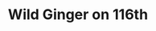 ---
layout: place
title: "Wild Ginger on 116th"
permalink: /indiana/fishers/wild-ginger-on-116th.html
stateAbbr: IN
stateName: Indiana
cityName: Fishers
seo:
  name: "Wild Ginger on 116th"
  type: Restaurant
  links: null
description: "Wild Ginger on 116th serves delicious sushi in Fishers, Indiana. Try fresh Japanese dishes for a great dining experience. "
place_id: ChIJM1laKp2zFIgREePQb2zRq7c
photos:
  - name: >-
      places/ChIJM1laKp2zFIgREePQb2zRq7c/photos/AeeoHcLy314_sOcI6pPXni5r6OEZQ7G6Q1LKNlIoUJ0_FOxsCK2mx6ma0FTiWKDW8IHfwORCTs-IoGd11sZ7JN68laVGzIyHZA2r9sOxr9QJax1QIxX3YRZikSWt_3K7O0d7XycCOY7jZwLejKwjXj69LIVZaEG4X8EZ7o1nl9mnwTAs6ws977ATKWM5f_c1uJmoyJVuTFd-jT4LzTcU5KUzFc9u4s0vVnna3krZqxmUGBHOdNcvYkYtv5iAfKjOmdTGt8PX5kWzBxA8yipNyGxEML45q5F9nTTUfqPoW8sQL0teo9dTM7pWkZF3G4YOFGnTeltmQdI043HULSwdzu_c-wYB1TFKXBy_y5BGQGPMo9rb6reurV-FAuhMqU-Y0OZMVcKLDXPwJS3Kioj5Wa0Ozwov-_DupdB05WTogCr85wlxGw
    widthPx: 3840
    heightPx: 2160
    authorAttributions:
      - displayName: David Webb
        uri: https://maps.google.com/maps/contrib/109258709474262167394
        photoUri: >-
          https://lh3.googleusercontent.com/a-/ALV-UjVMrBYSwuv8NhueS9DLP-8QOU6rG-qGUqS_a7zdHdLiE9AwpGFcbw=s100-p-k-no-mo
    flagContentUri: >-
      https://www.google.com/local/imagery/report/?cb_client=maps_api_places.places_api&image_key=!1e10!2sCIHM0ogKEICAgID46cbiBA&hl=en-US
    googleMapsUri: >-
      https://www.google.com/maps/place//data=!3m4!1e2!3m2!1sCIHM0ogKEICAgID46cbiBA!2e10!4m2!3m1!1s0x8814b39d2a5a5933:0xb7abd16c6fd0e311
  - name: >-
      places/ChIJM1laKp2zFIgREePQb2zRq7c/photos/AeeoHcLxccesi8ShB8FzFI1xV9MrYofRll-YMMEVx_HD3t_qYTFLcvmzuePfj39uO9gSRoT9SHIs_T6QvQG3hKyxEi8uONO-WNw5rCsPpLxIPJIMvTXPFjS77cBfNDjiMJudEKserzNNBuaeDByTk0rf3_S1oneeXEDcM5qlB3OdOhwtkSpmvqmHZJ6G1ojwUN1Xw_VU_uJKE-IvgWxDXa5P6-4Eu3bmMOuFkVGBWNVhmTzsZ3UH8ZSB5vyqiNPTthj2-d01Ln9Seup3EhZ77vcuyvLYGDetnKssEYR12DP0sdZhj1S6p9vEKgVEhxKkGFoUGrTB3qirVV_Etpyk0FEfzkQUkBw8d0CiKaNtpa-H2pPqXfEy609J0lhgarq-a3O24IhN1iZEkRNZSPeTUgPwBR4J0rkP6DzlvjjLlJdSD7E
    widthPx: 4032
    heightPx: 1960
    authorAttributions:
      - displayName: T SHIRLEY
        uri: https://maps.google.com/maps/contrib/104823508268115473896
        photoUri: >-
          https://lh3.googleusercontent.com/a-/ALV-UjVNrE-teDOKTi5j_qAUFZz3Fp3s4NGnzVrJoPCqCMxSHoGrD5BOng=s100-p-k-no-mo
    flagContentUri: >-
      https://www.google.com/local/imagery/report/?cb_client=maps_api_places.places_api&image_key=!1e10!2sCIHM0ogKEICAgICE5cvoWA&hl=en-US
    googleMapsUri: >-
      https://www.google.com/maps/place//data=!3m4!1e2!3m2!1sCIHM0ogKEICAgICE5cvoWA!2e10!4m2!3m1!1s0x8814b39d2a5a5933:0xb7abd16c6fd0e311
  - name: >-
      places/ChIJM1laKp2zFIgREePQb2zRq7c/photos/AeeoHcLFrOP0PXOuUUWpNjt7JdKai_KIjNpAYYKKRSothg5mlG7aUojGtbmdMrHqQ-fkvfUB13O1Yj0fHbD94VXbz1xb85HsI_jNiaIM08Bf2_uLcif3huQGjwG5Ldv06FtX2WusMrhfEoEJI7b87lOT7-6ziZ1B4BdN4qo0q9oC-nWUK5H3H2wTLQY0ImjA6HsqngNJneHvBEIBshRGQoAuk8SDkS3Rd7lGbPKbCRTbnKBVKo2L0a_je8LC-7Gow33VC8MeNWdjU1onlSQkTbomwOvNLJflqB4E0D3GgOOrnT0juWVdhb9itjk1_2V8wnVmQAbogXY_ywKQkOpL1ypOMTLGlZqKlZs1x5TmCGv8BWOLVS1u3dv3o0aFpyvO8jQD1x50Kw1Fl0syWhx-THDqv_D3PAP9CIHCUNkzAopE2KCbmQ
    widthPx: 4032
    heightPx: 3024
    authorAttributions:
      - displayName: Mando
        uri: https://maps.google.com/maps/contrib/105544000800376073120
        photoUri: >-
          https://lh3.googleusercontent.com/a-/ALV-UjUhRR2dduga-kcDP9jil-ixTd86Yc681sMmYbzi4j_YivMCv0I1=s100-p-k-no-mo
    flagContentUri: >-
      https://www.google.com/local/imagery/report/?cb_client=maps_api_places.places_api&image_key=!1e10!2sCIHM0ogKEICAgIDn4PHQWg&hl=en-US
    googleMapsUri: >-
      https://www.google.com/maps/place//data=!3m4!1e2!3m2!1sCIHM0ogKEICAgIDn4PHQWg!2e10!4m2!3m1!1s0x8814b39d2a5a5933:0xb7abd16c6fd0e311
  - name: >-
      places/ChIJM1laKp2zFIgREePQb2zRq7c/photos/AeeoHcJdSHDE_SOA66eM07gwqIt6YUeT5lEJKRt8ybkqm4mRORNN-6AT01rPYOShQnDe4vxnFBsw2mTntfg1c_hMgd7dP2VCJZSnLYu-Si7jPPU1jLfdEsV7Ik8-LJO-KUMp7CpWpZGKSZsv5MPyuONuj7fC2LkZMSwzJQ1qCiYgJtjQHULkrEdYDqnx8jAYBFzHuBS9Wp2yR2zFQ4YFhTKJ5SwaWiU6lO8kYGOguwOhsYZndus6e8_M0ZBMNVkuOF59KphNeS0W4MKz9topS5C30BpxXeTzsWQzj2Pu4X9nHrVXmNGytqsiBenl9VUtj94pbkwSCLP3au981_Vh-WTOBY0U8acU1utu9JS6aZJjjaCrT-yW7yqV3VQR40I9BkENJVcx-rm1gkAZ_Prql-o-OuUME0sWfwIQTxHDLNZ2hKQBBg
    widthPx: 1292
    heightPx: 1001
    authorAttributions:
      - displayName: dana h
        uri: https://maps.google.com/maps/contrib/101864264123987269950
        photoUri: >-
          https://lh3.googleusercontent.com/a/ACg8ocIYiuZkryWcE6Hnu9m4iEU7xsBSa3T7a_2u8sNPNc_ed5IICg=s100-p-k-no-mo
    flagContentUri: >-
      https://www.google.com/local/imagery/report/?cb_client=maps_api_places.places_api&image_key=!1e10!2sCIHM0ogKEICAgMCAzKn6TA&hl=en-US
    googleMapsUri: >-
      https://www.google.com/maps/place//data=!3m4!1e2!3m2!1sCIHM0ogKEICAgMCAzKn6TA!2e10!4m2!3m1!1s0x8814b39d2a5a5933:0xb7abd16c6fd0e311
  - name: >-
      places/ChIJM1laKp2zFIgREePQb2zRq7c/photos/AeeoHcK9paEGE5IzJsIbprFhug9INLzr7jOGzs--oFWqQxEU_x2eVIDR5xbmiN-J96XNFKd11Wig1gKB7exiuWXPq-Fo3j619UCq4CZwjyQYKN02A9IRTZeZsQKXtcYUL-tPgD1dpljTRhUpeoW9Y3UO5n3kQJidbIDeN32SLQqC8Za0zDHeBE6TxsmCHfWUwrgk6gpwUS9WLVP6SPf_1qL59y3tMb68INCoBKdr0nPxoEspo3GihqdiUUio2aBO79rHIrQEHJgSElZCOykpBDHWYML_DX5Ra17_5fTKE41VjrydstOkEwD-BICamDWhEllKnPdxpC9kV2LFuYJahWSz21aqIDioYJMt8TSOT7nr5ZddOIZ2kPjJXsMBScnoO02dTE8RF57yxLB3ZFQAEVQTNw0xG8wqJa9EEA7SeHxeCZFeTUNr
    widthPx: 3024
    heightPx: 4032
    authorAttributions:
      - displayName: Romily Bridges
        uri: https://maps.google.com/maps/contrib/111333964920903597788
        photoUri: >-
          https://lh3.googleusercontent.com/a-/ALV-UjV2fq7caQEi1WUkjqv5jS0nP7QYArgMkJAGelor9RTYrk-85thF=s100-p-k-no-mo
    flagContentUri: >-
      https://www.google.com/local/imagery/report/?cb_client=maps_api_places.places_api&image_key=!1e10!2sCIHM0ogKEICAgICF64uF4QE&hl=en-US
    googleMapsUri: >-
      https://www.google.com/maps/place//data=!3m4!1e2!3m2!1sCIHM0ogKEICAgICF64uF4QE!2e10!4m2!3m1!1s0x8814b39d2a5a5933:0xb7abd16c6fd0e311
  - name: >-
      places/ChIJM1laKp2zFIgREePQb2zRq7c/photos/AeeoHcLaPpogvFCjBWtaUFNOyy6oP-SQIN81YOGk5ekgUOBzNxgsphMdIv6m3aeDoHvsuOyqziEbyptcEJxwzILh6WjlcXf7FrkHH8nt0Vdnk7z6mAes663vutiY7_skPXZ1-GG2ea1HPp3GEEZW_LzImU7k-tjJTRCTcwxOeBO2bmS6nluhSe0C9-3BDS03O8emXEccKtPNy6zfL2naBBw--X38iwZsRp02eFkwe-_iQLSKIQRX9PRGSp2yIEf9Ql7aAASq8s6Iu_K9NqwyWIE-01cp2hg6YGzbwP1rCOkf1bzNOgQP_7yPFhmroCRIt3cKOsi7TGzV28C-nn4noB_0OJ3uvrfOj5Rwqo-vVRlqh5EyT2IVtC9ECtO6JsGhjmmcdeTyE-JyJr9IzUBDfx0-7lNukZ1jUFwJN_Tn6uZYBSy4-yY
    widthPx: 3024
    heightPx: 4032
    authorAttributions:
      - displayName: David Webb
        uri: https://maps.google.com/maps/contrib/107139965385611089405
        photoUri: >-
          https://lh3.googleusercontent.com/a-/ALV-UjVJ-d_MSpsC3oXX9Oaxy25EVGKjUZL-8SaJE_2zjj3cRDZcykPysw=s100-p-k-no-mo
    flagContentUri: >-
      https://www.google.com/local/imagery/report/?cb_client=maps_api_places.places_api&image_key=!1e10!2sCIHM0ogKEICAgICEz8er7wE&hl=en-US
    googleMapsUri: >-
      https://www.google.com/maps/place//data=!3m4!1e2!3m2!1sCIHM0ogKEICAgICEz8er7wE!2e10!4m2!3m1!1s0x8814b39d2a5a5933:0xb7abd16c6fd0e311
  - name: >-
      places/ChIJM1laKp2zFIgREePQb2zRq7c/photos/AeeoHcIxukDT200Bh7ljKOCMrThID3OrWhczeYZcGU2qnN7yXaspg6wsqkogSqQsvGBYqknF8DY7Ar6VvdQ1SPLeqR4IPbjqOxk2HPfw_MT0AkdYXa9PLaA2ft6gyA-I7V98-C79F93WRQY1BJcTiqVc72TeVwBISU2E6FiHS1w1tCz562iRaxt92njnAToE3keVT4IXp6yl4vHQ3eYhYYeztToFYlucFZm4CkkY7WPCQhNbm3glqmniTp8HuR7MUUfyzLFHF-akW47a4Me68yuIXtKHocSE-XbFvJ4rSjjoxMikdqYOa2v1lskFjO6QO52RDUvLxvr-9PbGZjvL-evOtVMzzTSNHwWWpuW8R58pl01OhlXWlwwrLvOLI8He-2SYu4E1DcqkbKZHFwjpObVycubiTmzL4jV10zS1BMu-URwmzg
    widthPx: 3072
    heightPx: 4080
    authorAttributions:
      - displayName: Pete Roznowski
        uri: https://maps.google.com/maps/contrib/104638847050205320152
        photoUri: >-
          https://lh3.googleusercontent.com/a/ACg8ocJwHrQt_tm30mrSEvg1dGNwsPyRNX8sqmrKq2-S1R9IjQC7cz-t=s100-p-k-no-mo
    flagContentUri: >-
      https://www.google.com/local/imagery/report/?cb_client=maps_api_places.places_api&image_key=!1e10!2sCIHM0ogKEICAgICutZ7GXQ&hl=en-US
    googleMapsUri: >-
      https://www.google.com/maps/place//data=!3m4!1e2!3m2!1sCIHM0ogKEICAgICutZ7GXQ!2e10!4m2!3m1!1s0x8814b39d2a5a5933:0xb7abd16c6fd0e311
  - name: >-
      places/ChIJM1laKp2zFIgREePQb2zRq7c/photos/AeeoHcJ886sbU07oGuwvOU1vch3G_7L4swPi8gCOg_eY26hEkl8lFZc0EKfKwBN8FhzXUVR2QfHoQfjIoMBbGzHv-dPEP8Nct8DYmZ9GvejswKr6yBCKZrNe525Em-c7O06AnGNMwDI52roB62h922Vl58h23HxeXK__d_-agrFVZrOyS3T76n9oOq7DxZS2bcbg_7r7-RJ544jx_zR5uZURAVFlRSWueU7ysmNO5jPXWAYHf8uBNDAzL0e0UsY2Hy00Jo8aB6I6YCHilvrCgUUTwhJvOtWXould7Q5an65hff-E3C0UE94JpupnfYfnCuvhzRqeRMrOSDTLOheAqn1LRaM0ay527Sc5TYOhDllyuXQMAO7SdQXvJxqv_ffrGj8gD1_-EayKQlGNTtp_jieAcMf70hsmisHfrv_WhzSOZ4keHw
    widthPx: 4032
    heightPx: 3024
    authorAttributions:
      - displayName: Hao Rui
        uri: https://maps.google.com/maps/contrib/114775128345263377631
        photoUri: >-
          https://lh3.googleusercontent.com/a-/ALV-UjXmOOi5eAZllBvgtJkDNkpgvTRvmkYtJGAj2CGyrjaWVoIcc0h_5Q=s100-p-k-no-mo
    flagContentUri: >-
      https://www.google.com/local/imagery/report/?cb_client=maps_api_places.places_api&image_key=!1e10!2sCIHM0ogKEICAgIC4g4vGBQ&hl=en-US
    googleMapsUri: >-
      https://www.google.com/maps/place//data=!3m4!1e2!3m2!1sCIHM0ogKEICAgIC4g4vGBQ!2e10!4m2!3m1!1s0x8814b39d2a5a5933:0xb7abd16c6fd0e311
  - name: >-
      places/ChIJM1laKp2zFIgREePQb2zRq7c/photos/AeeoHcKAJoG4XejoEtfVtB_5QHOv0ZP4bzD24aUQSdyGWlyP3X5pcaiknYqONgXdW0pTMexHgG5qUYFbEmTGoFh87gLP3c_txzByazF9r2VgPyOa0yOaLLvbVb4g8juJzrcanZKtrgiL8FZgd6xDCGo1IgMzDi2nsSEKmFDopde7vK3CRtZswVvQs0qYKWEJb3_Hz8_3k53jtZVQRRLhGWKQiYVkyHPWOfGswRzQyag-KbWbW57ltcdVTY04hVbVt2aQMSjDgwZ1aIrnqpgS77-KsASSjFww5x1vG-yrvWedxvBsViSeJZepSWmawxejxChvGbVzmebFUcoNu_Uth9711jJIgMhSsLwSSIO_jdbgVsu9gVKNDWyuTQs1CPSVDyLMOLQzLkXe8XXePtKBdrI1nM-NfRszY3C82kwBgtsqxWo
    widthPx: 4800
    heightPx: 2700
    authorAttributions:
      - displayName: K Liew
        uri: https://maps.google.com/maps/contrib/103866991864429817471
        photoUri: >-
          https://lh3.googleusercontent.com/a/ACg8ocLiTvrzj8iswrCspIXFC6NW7NLINRuSrASszrc-rqtB0gR0pw=s100-p-k-no-mo
    flagContentUri: >-
      https://www.google.com/local/imagery/report/?cb_client=maps_api_places.places_api&image_key=!1e10!2sCIHM0ogKEICAgID48pnOJg&hl=en-US
    googleMapsUri: >-
      https://www.google.com/maps/place//data=!3m4!1e2!3m2!1sCIHM0ogKEICAgID48pnOJg!2e10!4m2!3m1!1s0x8814b39d2a5a5933:0xb7abd16c6fd0e311
  - name: >-
      places/ChIJM1laKp2zFIgREePQb2zRq7c/photos/AeeoHcKHfeqDexDy3AvSpWyIIh4Oya-g9o85DMKVreYYDENLrQVWAnvvax2s3rMrywuVGJhJtnOgu_n_o2qFUEEBqTxJuKY9r_iGNUO08B7Gsdp0LkEyPOirmGmGGlwGWK6Al7RGDxZ7iCoXvHAo3lXDhrHBlOxCwTpIPzm0ZbybE0hAYVpjx3-1WrkdKsJEFBI_acQhGoco6zFkSoWugigh4gCAjmYW1D_GMEf4g20CCsozot0Te5cC8kx9ab61DoLz-7Q_l2OL1S1OaIcPOC6aWe-rEFVMXy2gWYYQC2X4-0Ia5HIIMfWBMpf5Q579lPQWUqwbPotgv5fCRhZcSw5lJ4vbCIMkD1GmxiCkyJSUh9z51blSigrzvdXtGnavR-UgeCKA4ivFwY3NR1U0TIeoH4jYFphmx1WigTy2Hf75ij1BUhDU
    widthPx: 4032
    heightPx: 3024
    authorAttributions:
      - displayName: K P
        uri: https://maps.google.com/maps/contrib/102624694555003342748
        photoUri: >-
          https://lh3.googleusercontent.com/a/ACg8ocKA4kEhjO2Qf_T5OHQQ5T4GRTa8f0E0ARtEV7ijck-972fB5A=s100-p-k-no-mo
    flagContentUri: >-
      https://www.google.com/local/imagery/report/?cb_client=maps_api_places.places_api&image_key=!1e10!2sCIHM0ogKEICAgID4qdSZ5QE&hl=en-US
    googleMapsUri: >-
      https://www.google.com/maps/place//data=!3m4!1e2!3m2!1sCIHM0ogKEICAgID4qdSZ5QE!2e10!4m2!3m1!1s0x8814b39d2a5a5933:0xb7abd16c6fd0e311
address: '8235 E 116th St #250, Fishers, IN 46038, USA'
street: '8235 E 116th St #250'
city: Fishers
state: IN
zip: '46038'
country: USA
neighborhood: null
latitude: '39.956168'
longitude: '-86.021865'
accessibility_options:
  wheelchairAccessibleParking: true
  wheelchairAccessibleEntrance: true
  wheelchairAccessibleRestroom: true
  wheelchairAccessibleSeating: true
business_status: OPERATIONAL
name: Wild Ginger on 116th
google_maps_links:
  directionsUri: >-
    https://www.google.com/maps/dir//''/data=!4m7!4m6!1m1!4e2!1m2!1m1!1s0x8814b39d2a5a5933:0xb7abd16c6fd0e311!3e0
  placeUri: https://maps.google.com/?cid=13234902193620968209
  writeAReviewUri: >-
    https://www.google.com/maps/place//data=!4m3!3m2!1s0x8814b39d2a5a5933:0xb7abd16c6fd0e311!12e1
  reviewsUri: >-
    https://www.google.com/maps/place//data=!4m4!3m3!1s0x8814b39d2a5a5933:0xb7abd16c6fd0e311!9m1!1b1
  photosUri: >-
    https://www.google.com/maps/place//data=!4m3!3m2!1s0x8814b39d2a5a5933:0xb7abd16c6fd0e311!10e5
primary_type: Japanese Restaurant
opening_hours: null
secondary_opening_hours: null
phone: null
price_level: null
price_range: null
rating: null
rating_count: 0
website: null
reviews: null
parking_options: null
payment_options: null
allow_dogs: null
curbside_pickup: null
delivery: null
dine_in: null
good_for_children: null
good_for_groups: null
good_for_sports: null
live_music: null
menu_for_children: null
outdoor_seating: null
reservable: null
restroom: null
serves_beer: null
serves_breakfast: null
serves_brunch: null
serves_cocktails: null
serves_coffee: null
serves_dinner: null
serves_dessert: null
serves_lunch: null
serves_vegetarian_food: null
serves_wine: null
takeout: null
update_category: pro
summary: null

---